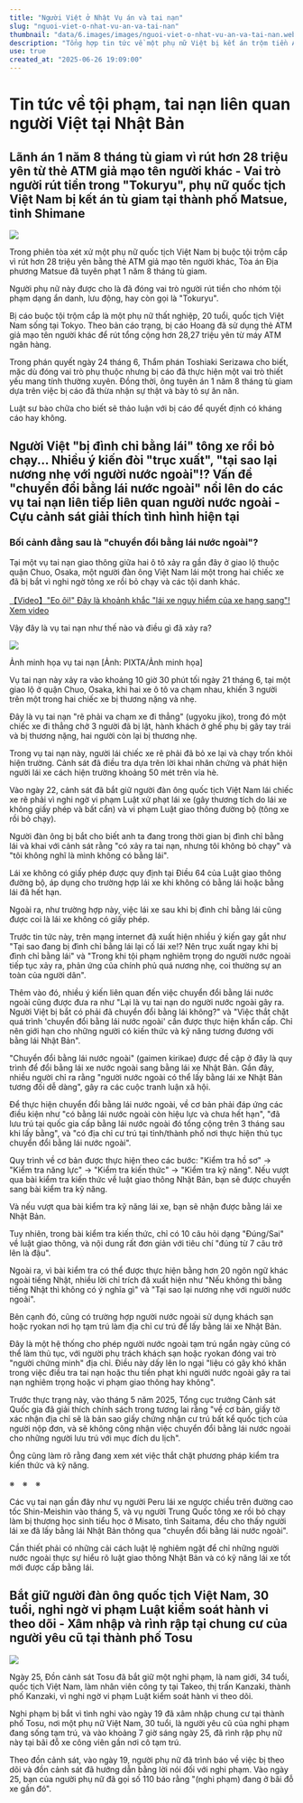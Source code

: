 ```yaml
---
title: "Người Việt ở Nhật Vụ án và tai nạn"
slug: "nguoi-viet-o-nhat-vu-an-va-tai-nan"
thumbnail: "data/6.images/images/nguoi-viet-o-nhat-vu-an-va-tai-nan.webp"
description: "Tổng hợp tin tức về một phụ nữ Việt bị kết án trộm tiền ATM, một người Việt bị bắt vì tông xe rồi bỏ chạy khi bị đình chỉ bằng lái và vấn đề chuyển đổi bằng lái, và một người Việt bị bắt vì theo dõi người yêu cũ tại Nhật Bản."
use: true
created_at: "2025-06-26 19:09:00"
---
```


# Tin tức về tội phạm, tai nạn liên quan người Việt tại Nhật Bản

## Lãnh án 1 năm 8 tháng tù giam vì rút hơn 28 triệu yên từ thẻ ATM giả mạo tên người khác - Vai trò người rút tiền trong "Tokuryu", phụ nữ quốc tịch Việt Nam bị kết án tù giam tại thành phố Matsue, tỉnh Shimane

![](/images/20250626-02154363-nkt-000-1-view.webp)

Trong phiên tòa xét xử một phụ nữ quốc tịch Việt Nam bị buộc tội trộm cắp vì rút hơn 28 triệu yên bằng thẻ ATM giả mạo tên người khác, Tòa án Địa phương Matsue đã tuyên phạt 1 năm 8 tháng tù giam.

Người phụ nữ này được cho là đã đóng vai trò người rút tiền cho nhóm tội phạm dạng ẩn danh, lưu động, hay còn gọi là "Tokuryu".

Bị cáo buộc tội trộm cắp là một phụ nữ thất nghiệp, 20 tuổi, quốc tịch Việt Nam sống tại Tokyo. Theo bản cáo trạng, bị cáo Hoang đã sử dụng thẻ ATM giả mạo tên người khác để rút tổng cộng hơn 28,27 triệu yên từ máy ATM ngân hàng.

Trong phán quyết ngày 24 tháng 6, Thẩm phán Toshiaki Serizawa cho biết, mặc dù đóng vai trò phụ thuộc nhưng bị cáo đã thực hiện một vai trò thiết yếu mang tính thường xuyên. Đồng thời, ông tuyên án 1 năm 8 tháng tù giam dựa trên việc bị cáo đã thừa nhận sự thật và bày tỏ sự ăn năn.

Luật sư bào chữa cho biết sẽ thảo luận với bị cáo để quyết định có kháng cáo hay không.

## Người Việt "bị đình chỉ bằng lái" tông xe rồi bỏ chạy... Nhiều ý kiến đòi "trục xuất", "tại sao lại nương nhẹ với người nước ngoài"!? Vấn đề "chuyển đổi bằng lái nước ngoài" nổi lên do các vụ tai nạn liên tiếp liên quan người nước ngoài - Cựu cảnh sát giải thích tình hình hiện tại

### Bối cảnh đằng sau là "chuyển đổi bằng lái nước ngoài"?

Tại một vụ tai nạn giao thông giữa hai ô tô xảy ra gần đây ở giao lộ thuộc quận Chuo, Osaka, một người đàn ông Việt Nam lái một trong hai chiếc xe đã bị bắt vì nghi ngờ tông xe rồi bỏ chạy và các tội danh khác.

[【Video】"Eo ôi!" Đây là khoảnh khắc "lái xe nguy hiểm của xe hạng sang"! Xem video](https://kuruma-news.jp/post/922202/2)

Vậy đây là vụ tai nạn như thế nào và điều gì đã xảy ra?

![](/images/20250626-00922202-kurumans-000-6-view.webp)

Ảnh minh họa vụ tai nạn [Ảnh: PIXTA/Ảnh minh họa]

Vụ tai nạn này xảy ra vào khoảng 10 giờ 30 phút tối ngày 21 tháng 6, tại một giao lộ ở quận Chuo, Osaka, khi hai xe ô tô va chạm nhau, khiến 3 người trên một trong hai chiếc xe bị thương nặng và nhẹ.

Đây là vụ tai nạn "rẽ phải va chạm xe đi thẳng" (ugyoku jiko), trong đó một chiếc xe đi thẳng chở 3 người đã bị lật, hành khách ở ghế phụ bị gãy tay trái và bị thương nặng, hai người còn lại bị thương nhẹ.

Trong vụ tai nạn này, người lái chiếc xe rẽ phải đã bỏ xe lại và chạy trốn khỏi hiện trường. Cảnh sát đã điều tra dựa trên lời khai nhân chứng và phát hiện người lái xe cách hiện trường khoảng 50 mét trên vỉa hè.

Vào ngày 22, cảnh sát đã bắt giữ người đàn ông quốc tịch Việt Nam lái chiếc xe rẽ phải vì nghi ngờ vi phạm Luật xử phạt lái xe (gây thương tích do lái xe không giấy phép và bất cẩn) và vi phạm Luật giao thông đường bộ (tông xe rồi bỏ chạy).

Người đàn ông bị bắt cho biết anh ta đang trong thời gian bị đình chỉ bằng lái và khai với cảnh sát rằng "có xảy ra tai nạn, nhưng tôi không bỏ chạy" và "tôi không nghĩ là mình không có bằng lái".

Lái xe không có giấy phép được quy định tại Điều 64 của Luật giao thông đường bộ, áp dụng cho trường hợp lái xe khi không có bằng lái hoặc bằng lái đã hết hạn.

Ngoài ra, như trường hợp này, việc lái xe sau khi bị đình chỉ bằng lái cũng được coi là lái xe không có giấy phép.

Trước tin tức này, trên mạng internet đã xuất hiện nhiều ý kiến gay gắt như "Tại sao đang bị đình chỉ bằng lái lại cố lái xe!? Nên trục xuất ngay khi bị đình chỉ bằng lái" và "Trong khi tội phạm nghiêm trọng do người nước ngoài tiếp tục xảy ra, phản ứng của chính phủ quá nương nhẹ, coi thường sự an toàn của người dân".

Thêm vào đó, nhiều ý kiến liên quan đến việc chuyển đổi bằng lái nước ngoài cũng được đưa ra như "Lại là vụ tai nạn do người nước ngoài gây ra. Người Việt bị bắt có phải đã chuyển đổi bằng lái không?" và "Việc thắt chặt quá trình 'chuyển đổi bằng lái nước ngoài' cần được thực hiện khẩn cấp. Chỉ nên giới hạn cho những người có kiến thức và kỹ năng tương đương với bằng lái Nhật Bản".

"Chuyển đổi bằng lái nước ngoài" (gaimen kirikae) được đề cập ở đây là quy trình để đổi bằng lái xe nước ngoài sang bằng lái xe Nhật Bản. Gần đây, nhiều người chỉ ra rằng "người nước ngoài có thể lấy bằng lái xe Nhật Bản tương đối dễ dàng", gây ra các cuộc tranh luận xã hội.

Để thực hiện chuyển đổi bằng lái nước ngoài, về cơ bản phải đáp ứng các điều kiện như "có bằng lái nước ngoài còn hiệu lực và chưa hết hạn", "đã lưu trú tại quốc gia cấp bằng lái nước ngoài đó tổng cộng trên 3 tháng sau khi lấy bằng", và "có địa chỉ cư trú tại tỉnh/thành phố nơi thực hiện thủ tục chuyển đổi bằng lái nước ngoài".

Quy trình về cơ bản được thực hiện theo các bước: "Kiểm tra hồ sơ" -> "Kiểm tra năng lực" -> "Kiểm tra kiến thức" -> "Kiểm tra kỹ năng". Nếu vượt qua bài kiểm tra kiến thức về luật giao thông Nhật Bản, bạn sẽ được chuyển sang bài kiểm tra kỹ năng.

Và nếu vượt qua bài kiểm tra kỹ năng lái xe, bạn sẽ nhận được bằng lái xe Nhật Bản.

Tuy nhiên, trong bài kiểm tra kiến thức, chỉ có 10 câu hỏi dạng "Đúng/Sai" về luật giao thông, và nội dung rất đơn giản với tiêu chí "đúng từ 7 câu trở lên là đậu".

Ngoài ra, vì bài kiểm tra có thể được thực hiện bằng hơn 20 ngôn ngữ khác ngoài tiếng Nhật, nhiều lời chỉ trích đã xuất hiện như "Nếu không thi bằng tiếng Nhật thì không có ý nghĩa gì" và "Tại sao lại nương nhẹ với người nước ngoài".

Bên cạnh đó, cũng có trường hợp người nước ngoài sử dụng khách sạn hoặc ryokan nơi họ tạm trú làm địa chỉ cư trú để lấy bằng lái xe Nhật Bản.

Đây là một hệ thống cho phép người nước ngoài tạm trú ngắn ngày cũng có thể làm thủ tục, với người phụ trách khách sạn hoặc ryokan đóng vai trò "người chứng minh" địa chỉ. Điều này dấy lên lo ngại "liệu có gây khó khăn trong việc điều tra tai nạn hoặc thu tiền phạt khi người nước ngoài gây ra tai nạn nghiêm trọng hoặc vi phạm giao thông hay không".

Trước thực trạng này, vào tháng 5 năm 2025, Tổng cục trưởng Cảnh sát Quốc gia đã giải thích chính sách trong tương lai rằng "về cơ bản, giấy tờ xác nhận địa chỉ sẽ là bản sao giấy chứng nhận cư trú bất kể quốc tịch của người nộp đơn, và sẽ không công nhận việc chuyển đổi bằng lái nước ngoài cho những người lưu trú với mục đích du lịch".

Ông cũng làm rõ rằng đang xem xét việc thắt chặt phương pháp kiểm tra kiến thức và kỹ năng.

※　※　※

Các vụ tai nạn gần đây như vụ người Peru lái xe ngược chiều trên đường cao tốc Shin-Meishin vào tháng 5, và vụ người Trung Quốc tông xe rồi bỏ chạy làm bị thương học sinh tiểu học ở Misato, tỉnh Saitama, đều cho thấy người lái xe đã lấy bằng lái Nhật Bản thông qua "chuyển đổi bằng lái nước ngoài".

Cần thiết phải có những cải cách luật lệ nghiêm ngặt để chỉ những người nước ngoài thực sự hiểu rõ luật giao thông Nhật Bản và có kỹ năng lái xe tốt mới được cấp bằng lái.

## Bắt giữ người đàn ông quốc tịch Việt Nam, 30 tuổi, nghi ngờ vi phạm Luật kiểm soát hành vi theo dõi - Xâm nhập và rình rập tại chung cư của người yêu cũ tại thành phố Tosu

![](/images/20250626-04493334-saga-000-1-view.webp)

Ngày 25, Đồn cảnh sát Tosu đã bắt giữ một nghi phạm, là nam giới, 34 tuổi, quốc tịch Việt Nam, làm nhân viên công ty tại Takeo, thị trấn Kanzaki, thành phố Kanzaki, vì nghi ngờ vi phạm Luật kiểm soát hành vi theo dõi.

Nghi phạm bị bắt vì tình nghi vào ngày 19 đã xâm nhập chung cư tại thành phố Tosu, nơi một phụ nữ Việt Nam, 30 tuổi, là người yêu cũ của nghi phạm đang sống tạm trú, và vào khoảng 7 giờ sáng ngày 25, đã rình rập phụ nữ này tại bãi đỗ xe công viên gần nơi cô tạm trú.

Theo đồn cảnh sát, vào ngày 19, người phụ nữ đã trình báo về việc bị theo dõi và đồn cảnh sát đã hướng dẫn bằng lời nói đối với nghi phạm. Vào ngày 25, bạn của người phụ nữ đã gọi số 110 báo rằng "(nghi phạm) đang ở bãi đỗ xe gần đó".
